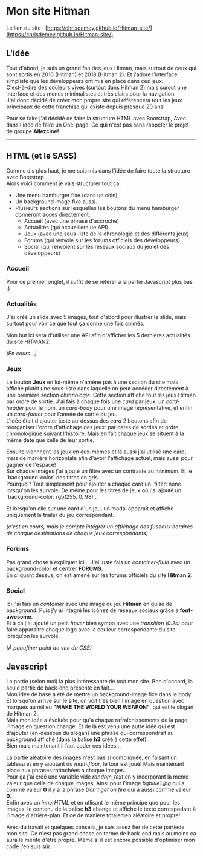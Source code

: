 # **Mon site Hitman**

Le lien du site : [https://chrisdemey.github.io/Hitman-site/](https://chrisdemey.github.io/Hitman-site/).

## **L'idée**
<p>Tout d'abord, je suis un grand fan des jeux Hitman, mais surtout de ceux qui sont sortis en 2016 (Hitman) et 2018 (Hitman 2). Et j'adore l'interface simpliste que les développeurs ont mis en place dans ces jeux.<br>
C'est-à-dire des couleurs vives (surtout dans Hitman 2) mais surout une interface et des menus minimalistes et très clairs pour la navigation.<br>
J'ai donc décidé de créer mon propre site qui référencera tout les jeux principaux de cette franchise qui existe depuis presque 20 ans!</p>
<p>Pour se faire j'ai décidé de faire la structure HTML avec Bootstrap, Avec dans l'idée de faire un One-page. Ce qui n'est pas sans rappeler le projet de groupe
<strong>Allezciné!</strong>.</p>

---

## **HTML (et le SASS)**
<p>Comme dis plus haut, je me suis mis dans l'idée de faire toute la structure avec Bootstrap.<br>
Alors voici comment je vais structurer tout ça:</p>

* Une menu hamburger fixe (dans un coin)
* Un background image fixe aussi.
* Plusieurs sections sur lesquelles les boutons du menu hamburger donneront accès directement:
    * Accueil (avec une phrase d'accroche)
    * Actualités (qui accueillera ue API)
    * Jeux (avec une sous-liste de la chronologie et des différents jeux)
    * Forums (qui renvoie sur les forums officiels des développeurs)
    * Social (qui renvoient sur les réseaux sociaux du jeu et des développeurs)

### **Accueil**
<p>Pour ce premier onglet, il suffit de se référer a la partie Javascript plus bas ;)</p>

### **Actualités**
<p>J'ai créé un slide avec 5 images, tout d'abord pour illustrer le slide, mais surtout pour voir ce que tout ça donne une fois animés.</p>
<p>Mon but ici sera d'utiliser une API afin d'afficher les 5 dernières actualités du site HITMAN2.<br>

_(En cours...)_</p>

### **Jeux**
<p>Le bouton <strong>Jeux</strong> en lui-même n'amène pas à une section du site mais affiche plutôt une sous-liste dans laquelle on peut accéder directement à une première section <em>chronologie</em>. Cette section affiche tout les jeux Hitman par ordre de sortie. J'ai fais à chaque fois une <em>card</em> par jeux, un <em>card-header</em> pour le nom, un <em>card-body</em> pour une image représentative, et enfin un <em>card-footer</em> pour l'année de sortie du jeu.<br>
L'idée était d'ajouter juste au-dessus des <em>card</em> 2 boutons afin de réorganiser l'ordre d'affichage des jeux: par dates de sorties et ordre chronologique suivant l'histoire. Mais en fait chaque jeux se situent à la même date que celle de leur sortie.</p>
<p>Ensuite viennnent les jeux en eux-mêmes et là aussi j'ai utilisé une card, mais de manière horizontale afin d'avoir l'affichage actuel, mais aussi pour gagner de l'espace!<br>
Sur chaque images j'ai ajouté un filtre avec un contraste au minimum. Et le `background-color` des titres en gris.<br>
Pourquoi? Tout simplement pour ajouter a chaque card un `filter: none` lorsqu'on les survole. De même pour les titres de jeux où j'ai ajouté un `background-color: rgb(255, 0, 98)`.</p>
<p>Et lorsqu'on clic sur une card d'un jeu, un modal apparaît et affiche uniquement le trailer du jeu correspondant.<br>

_(c'est en cours, mais je compte intégrer un affichage des fuseaux horaires de chaque destinations de chaque jeux correspondants)_</p>

### **Forums**
<p>Pas grand chose à expliquer ici... J'ai juste fais un <em>container-fluid</em> avec un background-color et centrer <strong>FORUMS</strong>.<br>
En cliquant dessus, on est amené sur les forums officiels du site <strong>Hitman 2</strong>.</p>

### **Social**
<p>Ici j'ai fais un <em>container</em> avec une image du jeu <strong>Hitman</strong> en guise de background. Puis j'y ai intégré les icônes de réseaux sociaux grâce a <strong>font-awesome</strong>.<br>
Et à ça j'ai ajouté un petit <em>hover</em> bien sympa avec une <em>transition (0.2s)</em> pour faire apparaitre chaque logo avec la couleur correspondante du site lorsqu'on les survole.<br>

_(À peaufiner point de vue du CSS)_</p>

## **Javascript**
<p>La partie (selon moi) la plus intéressante de tout mon site. Bon d'accord, la seule partie de back-end présente en fait...<br>
Mon idée de base a été de mettre un background-image fixe dans le body. Et lorsqu'on arrive sur le site, on voit très bien l'image en question avec marqués au milieu <strong>"MAKE THE WORLD YOUR WEAPON"</strong>, qui est le slogan de Hitman 2.<br>
Mais mon idée a évoluée pour qu'a chaque rafraîchissements de la page, l'image en question change. Et de là est venu une autre idée qui est d'ajouter (en-dessous du slogan) une phrase qui correspondrait au background affiché (dans la balise <strong>h3</strong> créé à cette effet).<br>
Bien mais maintenant il faut coder ces idées...</p>
<p>La partie aléatoire des images n'est pas si compliquée, en faisant un tableau et en y ajoutant du <em>math.floor</em>, le tour est joué! Mais maintenant place aux phrases rattachées a chaque images.<br>
Pour ça j'ai créé une variable vide <em>random_text</em> en y incorporant la même valeur que celle de chaque images. Ainsi pour l'image <em>bgblue1.jpg</em> qui a comme valeur <strong>0</strong> il y a la phrase <em>Don't get on fire</em> qui a aussi comme valeur <strong>0</strong>.<br>
Enfin avec un <em>innerHTML</em> et en utlisant le même principe que pour les images, le contenu de la balise <strong>h3</strong> change et affiche le texte correspodant à l'image d'arrière-plan. Et ce de manière totalemen aléatoire et propre!</p>
<p>Avec du travail et quelques conseils, je suis assez fier de cette partiede mon site. Ce n'est pas grand chose en terme de back-end mais au moins ça aura le mérite d'être propre. Même si il est encore possible d'optimiser mon code j'en suis sûr.</p>

